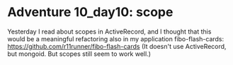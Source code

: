 # Adventure 10_day10: scope

Yesterday I read about scopes in ActiveRecord, and I thought that this would be a meaningful refactoring also in my application fibo-flash-cards: https://github.com/r11runner/fibo-flash-cards
(It doesn't use ActiveRecord, but mongoid. But scopes still seem to work well.)